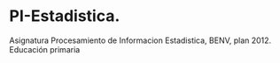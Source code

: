 # PI-Estadistica.
Asignatura Procesamiento de Informacion Estadistica, BENV, plan 2012. Educación primaria
